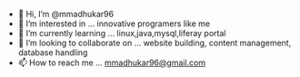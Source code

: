 - 👋 Hi, I’m @mmadhukar96
- 👀 I’m interested in ... innovative programers like me 
- 🌱 I’m currently learning ... linux,java,mysql,liferay portal
- 💞️ I’m looking to collaborate on ... website building, content management, database handling
- 📫 How to reach me ... mmadhukar96@gmail.com

<!---
mmadhukar96/mmadhukar96 is a ✨ special ✨ repository because its `README.md` (this file) appears on your GitHub profile.
You can click the Preview link to take a look at your changes.
--->

